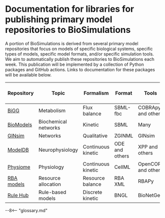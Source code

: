 # Documentation for libraries for publishing primary model repositories to BioSimulations

A portion of BioSimulations is derived from several primary model repositories that focus on models of specific biological systems, specific types of models, specific model formats, and/or specific simulation tools. We aim to automatically publish these repositories to BioSimulations each week. This publication will be implemented by a collection of Python packages and GitHub actions. Links to documentation for these packages will be available below.

| Repository                                                       | Topic                     | Formalism          | Format         | Tools              | Docs for publication to BioSimulations                                         |
|------------------------------------------------------------------|---------------------------|--------------------|----------------|--------------------|---------------------------------------------------------------|
| [BiGG](http://bigg.ucsd.edu/)                                    | Metabolism                | Flux balance       | SBML-fbc       | COBRApy and others | [Docs](https://biosimulations.github.io/biosimulations-bigg/) |
| [BioModels](http://biomodels.net/)                               | Biochemical networks      | Kinetic            | SBML           | Many               |                                                               |
| [GINsim](http://ginsim.org/models_repository)                    | Networks                  | Qualitative        | ZGINML         | GINsim             |                                                               |
| [ModelDB](http://modeldb.science/)                               | Neurophysiology           | Continuous kinetic | ODE and others | XPP and others     |                                                               |
| [Physiome](https://models.physiomeproject.org/)                  | Physiology                | Continuous kinetic | CellML         | OpenCOR and others |                                                               |
| [RBA models](https://github.com/SysBioInra/Bacterial-RBA-models) | Resource allocation       | Resource balance   | RBA XML        | RBAPy              |                                                               |
| [Rule Hub](https://github.com/RuleWorld/RuleHub)                 | Rule-based models         | Discrete kinetic   | BNGL           | BioNetGen          |                                                               |

--8<-- "glossary.md"